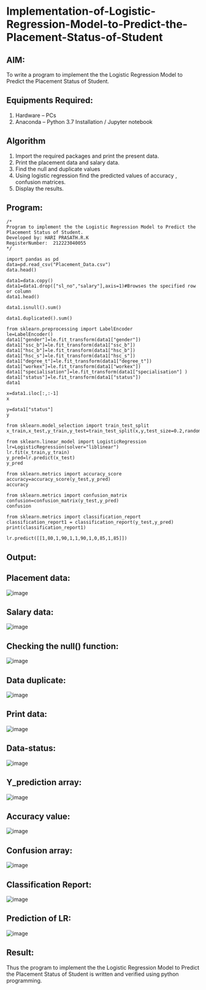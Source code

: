 # Implementation-of-Logistic-Regression-Model-to-Predict-the-Placement-Status-of-Student

## AIM:
To write a program to implement the the Logistic Regression Model to Predict the Placement Status of Student.

## Equipments Required:
1. Hardware – PCs
2. Anaconda – Python 3.7 Installation / Jupyter notebook

## Algorithm
1. Import the required packages and print the present data.
2. Print the placement data and salary data.
3. Find the null and duplicate values
4. Using logistic regression find the predicted values of accuracy , confusion matrices.
5. Display the results.

## Program:
```
/*
Program to implement the the Logistic Regression Model to Predict the Placement Status of Student.
Developed by: HARI PRASATH.R.K
RegisterNumber:  212223040055
*/
```
```
import pandas as pd
data=pd.read_csv("Placement_Data.csv")
data.head()

data1=data.copy()
data1=data1.drop(["sl_no","salary"],axis=1)#Browses the specified row or column
data1.head()

data1.isnull().sum()

data1.duplicated().sum()

from sklearn.preprocessing import LabelEncoder
le=LabelEncoder()
data1["gender"]=le.fit_transform(data1["gender"])
data1["ssc_b"]=le.fit_transform(data1["ssc_b"])
data1["hsc_b"]=le.fit_transform(data1["hsc_b"])
data1["hsc_s"]=le.fit_transform(data1["hsc_s"])
data1["degree_t"]=le.fit_transform(data1["degree_t"])
data1["workex"]=le.fit_transform(data1["workex"])
data1["specialisation"]=le.fit_transform(data1["specialisation"] )     
data1["status"]=le.fit_transform(data1["status"])       
data1 

x=data1.iloc[:,:-1]
x

y=data1["status"]
y

from sklearn.model_selection import train_test_split
x_train,x_test,y_train,y_test=train_test_split(x,y,test_size=0.2,random_state=0)

from sklearn.linear_model import LogisticRegression
lr=LogisticRegression(solver="liblinear")
lr.fit(x_train,y_train)
y_pred=lr.predict(x_test)
y_pred

from sklearn.metrics import accuracy_score
accuracy=accuracy_score(y_test,y_pred)
accuracy

from sklearn.metrics import confusion_matrix
confusion=confusion_matrix(y_test,y_pred)
confusion

from sklearn.metrics import classification_report
classification_report1 = classification_report(y_test,y_pred)
print(classification_report1)

lr.predict([[1,80,1,90,1,1,90,1,0,85,1,85]])
```
## Output:
## Placement data:
![image](https://github.com/rexlinrajan2004/Implementation-of-Logistic-Regression-Model-to-Predict-the-Placement-Status-of-Student/assets/119406566/0d65163e-89bd-4559-a827-b6c984a8b69c)
## Salary data:
![image](https://github.com/rexlinrajan2004/Implementation-of-Logistic-Regression-Model-to-Predict-the-Placement-Status-of-Student/assets/119406566/b50c9d81-07bf-4ea2-bd55-314ae5d7f113)
## Checking the null() function:
![image](https://github.com/rexlinrajan2004/Implementation-of-Logistic-Regression-Model-to-Predict-the-Placement-Status-of-Student/assets/119406566/27949900-92a0-468a-bb12-8dcb01a83ec0)
## Data duplicate:
![image](https://github.com/rexlinrajan2004/Implementation-of-Logistic-Regression-Model-to-Predict-the-Placement-Status-of-Student/assets/119406566/9eef8da7-cdf1-4ce6-86f0-9b6c587c6146)
## Print data:
![image](https://github.com/rexlinrajan2004/Implementation-of-Logistic-Regression-Model-to-Predict-the-Placement-Status-of-Student/assets/119406566/6ae4dffb-18b2-4b82-95dc-6c7f83b8c23d)
## Data-status:
![image](https://github.com/rexlinrajan2004/Implementation-of-Logistic-Regression-Model-to-Predict-the-Placement-Status-of-Student/assets/119406566/1810a3d9-e2d4-4dc5-8c46-0215a94b6f8d)
## Y_prediction array:
![image](https://github.com/rexlinrajan2004/Implementation-of-Logistic-Regression-Model-to-Predict-the-Placement-Status-of-Student/assets/119406566/91beecf1-7253-42fb-a1af-22205d0c25a5)
## Accuracy value:
![image](https://github.com/rexlinrajan2004/Implementation-of-Logistic-Regression-Model-to-Predict-the-Placement-Status-of-Student/assets/119406566/86e41762-900b-463d-814c-90a1d0e84355)
## Confusion array:
![image](https://github.com/rexlinrajan2004/Implementation-of-Logistic-Regression-Model-to-Predict-the-Placement-Status-of-Student/assets/119406566/5ec7c8f5-829c-4042-a9e1-a1c9b0595adb)
## Classification Report:
![image](https://github.com/rexlinrajan2004/Implementation-of-Logistic-Regression-Model-to-Predict-the-Placement-Status-of-Student/assets/119406566/2125bc90-ce93-4f7b-93b7-c6bf6786f51b)
## Prediction of LR:
![image](https://github.com/rexlinrajan2004/Implementation-of-Logistic-Regression-Model-to-Predict-the-Placement-Status-of-Student/assets/119406566/024f856e-41c9-44aa-874b-c778bf7f1c28)

## Result:
Thus the program to implement the the Logistic Regression Model to Predict the Placement Status of Student is written and verified using python programming.
